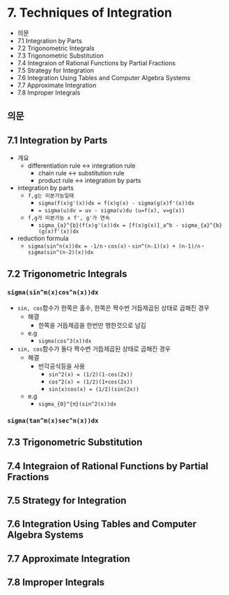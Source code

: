 # 7. Techniques of Integration

- 의문
- 7.1 Integration by Parts
- 7.2 Trigonometric Integrals
- 7.3 Trigonometric Substitution
- 7.4 Integraion of Rational Functions by Partial Fractions
- 7.5 Strategy for Integration
- 7.6 Integration Using Tables and Computer Algebra Systems
- 7.7 Approximate Integration
- 7.8 Improper Integrals

## 의문

## 7.1 Integration by Parts

- 개요
  - differentiation rule <-> integration rule
    - chain rule <-> substitution rule
    - product rule <-> integration by parts
- integration by parts
  - `f,g는 미분가능일때`
    - `sigma(f(x)g'(x))dx = f(x)g(x) - sigma(g(x)f'(x))dx`
    - `= sigma(u)dv = uv - sigma(v)du (u=f(x), v=g(x))`
  - `f,g가 미분가능 ∧ f', g'가 연속`
    - `sigma_{a}^{b}(f(x)g'(x))dx = [f(x)g(x)]_a^b - sigma_{a}^{b}(g(x)f'(x))dx`
- reduction formula
  - `sigma(sin^n(x))dx = -1/n・cos(x)・sin^(n-1)(x) + (n-1)/n・sigma(sin^(n-2)(x))dx`

## 7.2 Trigonometric Integrals

### `sigma(sin^m(x)cos^n(x))dx`

- `sin, cos`함수가 한쪽은 홀수, 한쪽은 짝수번 거듭제곱된 상태로 곱해진 경우
  - 해결
    - 한쪽을 거듭제곱을 한번만 행한것으로 남김
  - e.g
    - `sigma(cos^3(x))dx`
- `sin, cos`함수가 둘다 짝수번 거듭제곱된 상태로 곱해진 경우
  - 해결
    - 반각공식등을 사용
      - `sin^2(x) = (1/2)(1-cos(2x))`
      - `cos^2(x) = (1/2)(1+cos(2x))`
      - `sin(x)cos(x) = (1/2)(sin(2x))`
  - e.g
    - `sigma_{0}^{π}(sin^2(x))dx`

### `sigma(tan^m(x)sec^n(x))dx`



## 7.3 Trigonometric Substitution

## 7.4 Integraion of Rational Functions by Partial Fractions

## 7.5 Strategy for Integration

## 7.6 Integration Using Tables and Computer Algebra Systems

## 7.7 Approximate Integration

## 7.8 Improper Integrals
